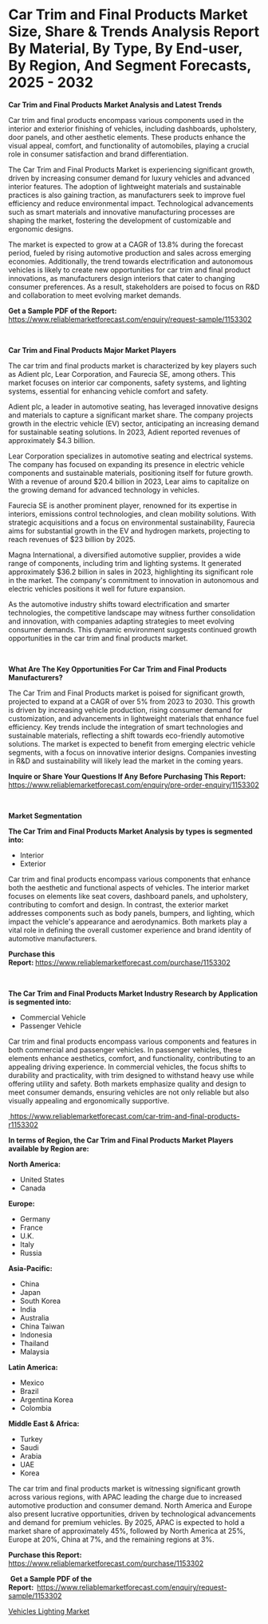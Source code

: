 <p><h1>Car Trim and Final Products Market Size, Share & Trends Analysis Report By Material, By Type, By End-user, By Region, And Segment Forecasts, 2025 - 2032</h1></p><p><strong>Car Trim and Final Products Market Analysis and Latest Trends</strong></p>
<p><p>Car trim and final products encompass various components used in the interior and exterior finishing of vehicles, including dashboards, upholstery, door panels, and other aesthetic elements. These products enhance the visual appeal, comfort, and functionality of automobiles, playing a crucial role in consumer satisfaction and brand differentiation.</p><p>The Car Trim and Final Products Market is experiencing significant growth, driven by increasing consumer demand for luxury vehicles and advanced interior features. The adoption of lightweight materials and sustainable practices is also gaining traction, as manufacturers seek to improve fuel efficiency and reduce environmental impact. Technological advancements such as smart materials and innovative manufacturing processes are shaping the market, fostering the development of customizable and ergonomic designs.</p><p>The market is expected to grow at a CAGR of 13.8% during the forecast period, fueled by rising automotive production and sales across emerging economies. Additionally, the trend towards electrification and autonomous vehicles is likely to create new opportunities for car trim and final product innovations, as manufacturers design interiors that cater to changing consumer preferences. As a result, stakeholders are poised to focus on R&D and collaboration to meet evolving market demands.</p></p>
<p><strong>Get a Sample PDF of the Report:&nbsp;</strong> <a href="https://www.reliablemarketforecast.com/enquiry/request-sample/1153302?utm_campaign=3176&utm_medium=2&utm_source=Github&utm_content=ia&utm_term=31032025&utm_id=car-trim-and-final-products">https://www.reliablemarketforecast.com/enquiry/request-sample/1153302</a></p>
<p>&nbsp;</p>
<p><strong>Car Trim and Final Products Major Market Players</strong></p>
<p><p>The car trim and final products market is characterized by key players such as Adient plc, Lear Corporation, and Faurecia SE, among others. This market focuses on interior car components, safety systems, and lighting systems, essential for enhancing vehicle comfort and safety.</p><p>Adient plc, a leader in automotive seating, has leveraged innovative designs and materials to capture a significant market share. The company projects growth in the electric vehicle (EV) sector, anticipating an increasing demand for sustainable seating solutions. In 2023, Adient reported revenues of approximately $4.3 billion.</p><p>Lear Corporation specializes in automotive seating and electrical systems. The company has focused on expanding its presence in electric vehicle components and sustainable materials, positioning itself for future growth. With a revenue of around $20.4 billion in 2023, Lear aims to capitalize on the growing demand for advanced technology in vehicles.</p><p>Faurecia SE is another prominent player, renowned for its expertise in interiors, emissions control technologies, and clean mobility solutions. With strategic acquisitions and a focus on environmental sustainability, Faurecia aims for substantial growth in the EV and hydrogen markets, projecting to reach revenues of $23 billion by 2025.</p><p>Magna International, a diversified automotive supplier, provides a wide range of components, including trim and lighting systems. It generated approximately $36.2 billion in sales in 2023, highlighting its significant role in the market. The company's commitment to innovation in autonomous and electric vehicles positions it well for future expansion.</p><p>As the automotive industry shifts toward electrification and smarter technologies, the competitive landscape may witness further consolidation and innovation, with companies adapting strategies to meet evolving consumer demands. This dynamic environment suggests continued growth opportunities in the car trim and final products market.</p></p>
<p>&nbsp;</p>
<p><strong>What Are The Key Opportunities For Car Trim and Final Products Manufacturers?</strong></p>
<p><p>The Car Trim and Final Products market is poised for significant growth, projected to expand at a CAGR of over 5% from 2023 to 2030. This growth is driven by increasing vehicle production, rising consumer demand for customization, and advancements in lightweight materials that enhance fuel efficiency. Key trends include the integration of smart technologies and sustainable materials, reflecting a shift towards eco-friendly automotive solutions. The market is expected to benefit from emerging electric vehicle segments, with a focus on innovative interior designs. Companies investing in R&D and sustainability will likely lead the market in the coming years.</p></p>
<p><strong>Inquire or Share Your Questions If Any Before Purchasing This Report:</strong> <a href="https://www.reliablemarketforecast.com/enquiry/pre-order-enquiry/1153302?utm_campaign=3176&utm_medium=2&utm_source=Github&utm_content=ia&utm_term=31032025&utm_id=car-trim-and-final-products">https://www.reliablemarketforecast.com/enquiry/pre-order-enquiry/1153302</a></p>
<p>&nbsp;</p>
<p><strong>Market Segmentation</strong></p>
<p><strong>The Car Trim and Final Products Market Analysis by types is segmented into:</strong></p>
<p><ul><li>Interior</li><li>Exterior</li></ul></p>
<p><p>Car trim and final products encompass various components that enhance both the aesthetic and functional aspects of vehicles. The interior market focuses on elements like seat covers, dashboard panels, and upholstery, contributing to comfort and design. In contrast, the exterior market addresses components such as body panels, bumpers, and lighting, which impact the vehicle's appearance and aerodynamics. Both markets play a vital role in defining the overall customer experience and brand identity of automotive manufacturers.</p></p>
<p><strong>Purchase this Report:&nbsp;</strong><a href="https://www.reliablemarketforecast.com/purchase/1153302?utm_campaign=3176&utm_medium=2&utm_source=Github&utm_content=ia&utm_term=31032025&utm_id=car-trim-and-final-products">https://www.reliablemarketforecast.com/purchase/1153302</a></p>
<p>&nbsp;</p>
<p><strong>The Car Trim and Final Products Market Industry Research by Application is segmented into:</strong></p>
<p><ul><li>Commercial Vehicle</li><li>Passenger Vehicle</li></ul></p>
<p><p>Car trim and final products encompass various components and features in both commercial and passenger vehicles. In passenger vehicles, these elements enhance aesthetics, comfort, and functionality, contributing to an appealing driving experience. In commercial vehicles, the focus shifts to durability and practicality, with trim designed to withstand heavy use while offering utility and safety. Both markets emphasize quality and design to meet consumer demands, ensuring vehicles are not only reliable but also visually appealing and ergonomically supportive.</p></p>
<p><a href="https://www.reliablemarketforecast.com/car-trim-and-final-products-r1153302?utm_campaign=3176&utm_medium=2&utm_source=Github&utm_content=ia&utm_term=31032025&utm_id=car-trim-and-final-products">&nbsp;https://www.reliablemarketforecast.com/car-trim-and-final-products-r1153302</a></p>
<p><strong>In terms of Region, the Car Trim and Final Products Market Players available by Region are:</strong></p>
<p>
    <p> <strong> North America: </strong>
        <ul>
            <li>United States</li>
            <li>Canada</li>
        </ul>
        </p> 
    <p> <strong> Europe: </strong>
        <ul>
            <li>Germany</li>
            <li>France</li>
            <li>U.K.</li>
            <li>Italy</li>
            <li>Russia</li>
        </ul>
        </p> 
    <p> <strong> Asia-Pacific: </strong>
        <ul>
            <li>China</li>
            <li>Japan</li>
            <li>South Korea</li>
            <li>India</li>
            <li>Australia</li>
            <li>China Taiwan</li>
            <li>Indonesia</li>
            <li>Thailand</li>
            <li>Malaysia</li>
        </ul>
        </p> 
    <p> <strong> Latin America: </strong>
        <ul>
            <li>Mexico</li>
            <li>Brazil</li>
            <li>Argentina Korea</li>
            <li>Colombia</li>
        </ul>
        </p> 
    <p> <strong> Middle East & Africa: </strong>
        <ul>
            <li>Turkey</li>
            <li>Saudi</li>
            <li>Arabia</li>
            <li>UAE</li>
            <li>Korea</li>
        </ul>
    </p>
    </p>
<p><p>The car trim and final products market is witnessing significant growth across various regions, with APAC leading the charge due to increased automotive production and consumer demand. North America and Europe also present lucrative opportunities, driven by technological advancements and demand for premium vehicles. By 2025, APAC is expected to hold a market share of approximately 45%, followed by North America at 25%, Europe at 20%, China at 7%, and the remaining regions at 3%.</p></p>
<p><strong>Purchase this Report: </strong><a href="https://www.reliablemarketforecast.com/purchase/1153302?utm_campaign=3176&utm_medium=2&utm_source=Github&utm_content=ia&utm_term=31032025&utm_id=car-trim-and-final-products">https://www.reliablemarketforecast.com/purchase/1153302</a></p>
<p>&nbsp;<strong>Get a Sample PDF of the Report:&nbsp;&nbsp;</strong><a href="https://www.reliablemarketforecast.com/enquiry/request-sample/1153302?utm_campaign=3176&utm_medium=2&utm_source=Github&utm_content=ia&utm_term=31032025&utm_id=car-trim-and-final-products">https://www.reliablemarketforecast.com/enquiry/request-sample/1153302</a></p>
<p><strong></strong></p>
<p><p><a href="https://github.com/ijffseandy/Market-Research-Report-List-1/blob/main/vehicles-lighting-market.md?utm_campaign=3176&utm_medium=2&utm_source=Github&utm_content=ia&utm_term=31032025&utm_id=car-trim-and-final-products">Vehicles Lighting Market</a></p></p>